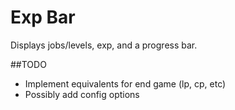 # Exp Bar

Displays jobs/levels, exp, and a progress bar.

##TODO
- Implement equivalents for end game (lp, cp, etc)
- Possibly add config options
